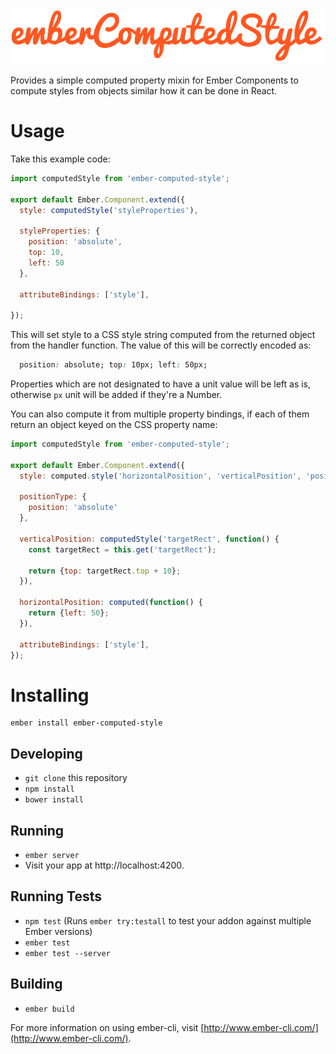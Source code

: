 ![Ember Computed Style](/data/emberComputedStyleLogo.png)

Provides a simple computed property mixin for Ember Components to compute styles 
from objects similar how it can be done in React.

# Usage

Take this example code:

```javascript
import computedStyle from 'ember-computed-style';

export default Ember.Component.extend({
  style: computedStyle('styleProperties'),

  styleProperties: {
    position: 'absolute',
    top: 10,
    left: 50
  },

  attributeBindings: ['style'],

});
```

This will set style to a CSS style string computed from the returned object from
the handler function. The value of this will be correctly encoded as:

```css
  position: absolute; top: 10px; left: 50px;
```

Properties which are not designated to have a unit value will be left as is, 
otherwise `px` unit will be added if they're a Number.

You can also compute it from multiple property bindings, if each of them return
an object keyed on the CSS property name:

```javascript
import computedStyle from 'ember-computed-style';

export default Ember.Component.extend({
  style: computed.style('horizontalPosition', 'verticalPosition', 'positionType'),

  positionType: {
    position: 'absolute'
  },
  
  verticalPosition: computedStyle('targetRect', function() {
    const targetRect = this.get('targetRect');

    return {top: targetRect.top + 10};
  }),

  horizontalPosition: computed(function() {
    return {left: 50};
  }),

  attributeBindings: ['style'],
});
```

# Installing

```
ember install ember-computed-style
```

## Developing

* `git clone` this repository
* `npm install`
* `bower install`

## Running

* `ember server`
* Visit your app at http://localhost:4200.

## Running Tests

* `npm test` (Runs `ember try:testall` to test your addon against multiple Ember versions)
* `ember test`
* `ember test --server`

## Building

* `ember build`

For more information on using ember-cli, visit [http://www.ember-cli.com/](http://www.ember-cli.com/).
